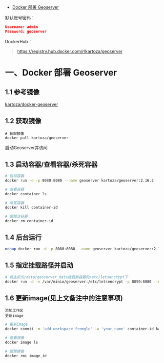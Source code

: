 - [Docker 部署 Geoserver](https://blog.csdn.net/u010206379/article/details/109764629)

默认账号密码：

```json
Username: admin
Password: geoserver
```

DockerHub：

> https://registry.hub.docker.com/r/kartoza/geoserver



# 一、Docker 部署 Geoserver

## 1.1 参考镜像

[kartoza/docker-geoserver](https://github.com/kartoza/docker-geoserver)

## 1.2 获取镜像

```
# 获取镜像
docker pull kartoza/geoserver
```

启动Geoserver并访问

## 1.3 启动容器/查看容器/杀死容器

```bash
# 启动容器
docker run -d -p 8080:8080 --name geoserver kartoza/geoserver:2.16.2

# 查看容器
docker container ls

# 杀死容器
docker kill container-id

# 删除该容器
docker rm container-id
```

## 1.4 后台运行

```bash
nohup docker run -d -p 8080:8080 --name geoserver kartoza/geoserver:2.16.2
```

## 1.5 指定挂载路径并启动

```bash
# 将主机的/data/geoserver_data挂载到容器的/etc/letsencrypt下
docker run -d -v /var/minio/geoserver:/etc/letsencrypt -p 8090:8080 --name geoserver kartoza/geoserver
```

## 1.6 更新image(见上文备注中的注意事项)

    添加工作区
    更新image

```bash
# 更新image
docker commit -m 'add workspace fromglc' -a 'your_name' container-id kartoza/geoserver:your_tag

# 查看镜像
docker image ls

# 删除镜像
docker rmi image_id
```

